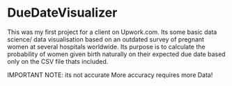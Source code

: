 # DueDateVisualizer
This was my first project for a client on Upwork.com.
Its some basic data science/ data visualisation based on an outdated survey of pregnant women at several hospitals worldwide.
Its purpose is to calculate the probability of women given birth naturally on their expected due date
based only on the CSV file thats included. 

IMPORTANT NOTE: its not accurate
More accuracy requires more Data!
